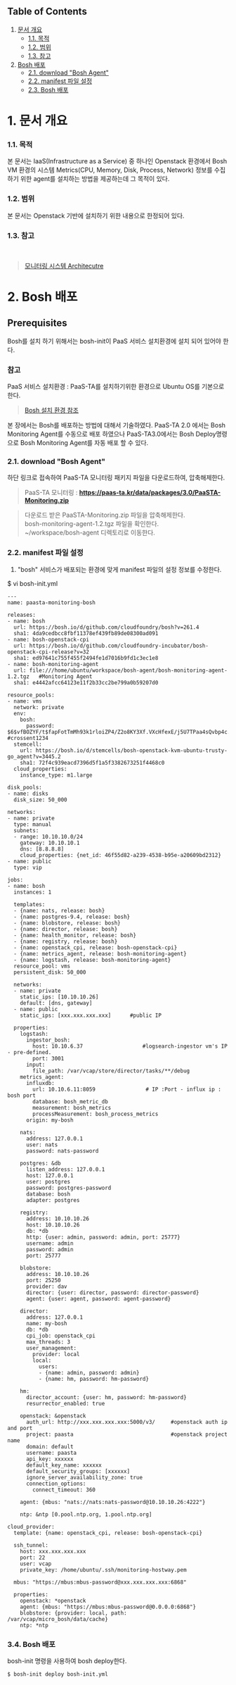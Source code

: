 ## Table of Contents
1. [문서 개요](#1)
     * [1.1. 목적](#2)
     * [1.2. 범위](#3)
     * [1.3. 참고](#4)
2. [Bosh 배포](#5)
     * [2.1.  download "Bosh Agent"](#6)
     * [2.2.  manifest 파일 설정](#7)
     * [2.3.  Bosh 배포](#8)

<div id='1'></div>

# 1. 문서 개요

<div id='2'></div>

### 1.1. 목적

본 문서는 IaaS(Infrastructure as a Service) 중 하나인 Openstack 환경에서 Bosh VM 환경의 시스템 Metrics(CPU, Memory, Disk, Process, Network) 정보를 수집하기 위한 agent를  설치하는 방법을 제공하는데 그 목적이 있다.

<div id='3'></div>

### 1.2. 범위

본 문서는 Openstack 기반에 설치하기 위한 내용으로 한정되어 있다.

<div id='4'></div>

### 1.3. 참고  
      
> <a style="text-decoration:underline" href="https://github.com/PaaS-TA/Guide-3.0-Penne-/blob/master/Install-Guide/monitoring/PaaS-TA%20%EB%AA%A8%EB%8B%88%ED%84%B0%EB%A7%81%20%EC%8B%9C%EC%8A%A4%ED%85%9C%20%EC%84%A4%EC%B9%98%EA%B0%80%EC%9D%B4%EB%93%9C.md">모니터링 시스템 Architecutre</a>

<div id='5'></div>

# 2.  Bosh 배포

## Prerequisites
Bosh를 설치 하기 위해서는 bosh-init이 PaaS 서비스 설치환경에 설치 되어 있어야 한다.

### 참고  
 PaaS 서비스 설치환경 : PaaS-TA를 설치하기위한 환경으로 Ubuntu OS를 기본으로 한다.

> <a style="text-decoration:underline" href="https://github.com/PaaS-TA/Guide-1.0-Spaghetti-/blob/master/Install-Guide/BOSH/OpenPaaS_PaaSTA_BOSH_Openstack_install_guide.md">Bosh 설치 환경 참조 </a>


본 장에서는 Bosh를 배포하는 방법에 대해서 기술하였다. PaaS-TA 2.0 에서는 Bosh Monitoring Agent를 수동으로 배포 하였으나 PaaS-TA3.0에서는 Bosh Deploy명령으로 Bosh Monitoring Agent를 자동 배포 할 수 있다.

<div id='6'></div>

### 2.1.  download "Bosh Agent"

하단 링크로 접속하여 PaaS-TA 모니터링 패키지 파일을 다운로드하여, 압축해제한다.

>PaaS-TA 모니터링 : **<https://paas-ta.kr/data/packages/3.0/PaaSTA-Monitoring.zip>**

>다운로드 받은 PaaSTA-Monitoring.zip 파일을 압축해제한다. <br>
>bosh-monitoring-agent-1.2.tgz 파일을 확인한다. <br>
~/workspace/bosh-agent 디렉토리로 이동한다. <br>

<div id='7'></div>

### 2.2.  manifest 파일 설정

1. "bosh" 서비스가 배포되는 환경에 맞게 manifest 파일의 설정 정보를 수정한다.

$ vi bosh-init.yml

```
---
name: paasta-monitoring-bosh

releases:
- name: bosh
  url: https://bosh.io/d/github.com/cloudfoundry/bosh?v=261.4
  sha1: 4da9cedbcc8fbf11378ef439fb89de08300ad091
- name: bosh-openstack-cpi
  url: https://bosh.io/d/github.com/cloudfoundry-incubator/bosh-openstack-cpi-release?v=32
  sha1: ed97641c755f455f2494fe1d7016b9fd1c3ec1e8
- name: bosh-monitoring-agent
  url: file:///home/ubuntu/workspace/bosh-agent/bosh-monitoring-agent-1.2.tgz   #Monitoring Agent
  sha1: e4442afcc64123e11f2b33cc2be799a0b59207d0  

resource_pools:
- name: vms
  network: private
  env:
    bosh:
      password: $6$vfBOZYF/t$fapFotTmMh93k1rloiZP4/Z2o8KY3Xf.VXcHfexE/j5U7TPaa4sQvbp4c.2v9xS7yrucYUphQrBVsxdqYsfez0 #crossent1234
  stemcell:
    url: https://bosh.io/d/stemcells/bosh-openstack-kvm-ubuntu-trusty-go_agent?v=3445.2
    sha1: 72f4c939eacd7396d5f1a5f3382673251f4468c0
  cloud_properties:
    instance_type: m1.large

disk_pools:
- name: disks
  disk_size: 50_000

networks:
- name: private
  type: manual
  subnets:
  - range: 10.10.10.0/24
    gateway: 10.10.10.1
    dns: [8.8.8.8]
    cloud_properties: {net_id: 46f55d82-a239-4538-b95e-a20609bd2312}
- name: public
  type: vip

jobs:
- name: bosh
  instances: 1

  templates:
  - {name: nats, release: bosh}
  - {name: postgres-9.4, release: bosh}
  - {name: blobstore, release: bosh}
  - {name: director, release: bosh}
  - {name: health_monitor, release: bosh}
  - {name: registry, release: bosh}
  - {name: openstack_cpi, release: bosh-openstack-cpi}
  - {name: metrics_agent, release: bosh-monitoring-agent}
  - {name: logstash, release: bosh-monitoring-agent}
  resource_pool: vms
  persistent_disk: 50_000

  networks:
  - name: private
    static_ips: [10.10.10.26]
    default: [dns, gateway]
  - name: public
    static_ips: [xxx.xxx.xxx.xxx]      #public IP

  properties:
    logstash:
      ingestor_bosh:
        host: 10.10.6.37		           #logsearch-ingestor vm's IP - pre-defined.
        port: 3001
      input:
        file_path: /var/vcap/store/director/tasks/**/debug
    metrics_agent:
      influxdb:
        url: 10.10.6.11:8059	        	# IP :Port - influx ip : bosh port
        database: bosh_metric_db
        measurement: bosh_metrics
        processMeasurement: bosh_process_metrics
      origin: my-bosh

    nats:
      address: 127.0.0.1
      user: nats
      password: nats-password

    postgres: &db
      listen_address: 127.0.0.1
      host: 127.0.0.1
      user: postgres
      password: postgres-password
      database: bosh
      adapter: postgres

    registry:
      address: 10.10.10.26
      host: 10.10.10.26
      db: *db
      http: {user: admin, password: admin, port: 25777}
      username: admin
      password: admin
      port: 25777

    blobstore:
      address: 10.10.10.26
      port: 25250
      provider: dav
      director: {user: director, password: director-password}
      agent: {user: agent, password: agent-password}

    director:
      address: 127.0.0.1
      name: my-bosh
      db: *db
      cpi_job: openstack_cpi
      max_threads: 3
      user_management:
        provider: local
        local:
          users:
          - {name: admin, password: admin}
          - {name: hm, password: hm-password}

    hm:
      director_account: {user: hm, password: hm-password}
      resurrector_enabled: true

    openstack: &openstack
      auth_url: http://xxx.xxx.xxx.xxx:5000/v3/     #openstack auth ip and port
      project: paasta                               #openstack project name
      domain: default
      username: paasta
      api_key: xxxxxx
      default_key_name: xxxxxx
      default_security_groups: [xxxxxx]
      ignore_server_availability_zone: true
      connection_options:
        connect_timeout: 360

    agent: {mbus: "nats://nats:nats-password@10.10.10.26:4222"}

    ntp: &ntp [0.pool.ntp.org, 1.pool.ntp.org]

cloud_provider:
  template: {name: openstack_cpi, release: bosh-openstack-cpi}

  ssh_tunnel:
    host: xxx.xxx.xxx.xxx
    port: 22
    user: vcap
    private_key: /home/ubuntu/.ssh/monitoring-hostway.pem

  mbus: "https://mbus:mbus-password@xxx.xxx.xxx.xxx:6868"

  properties:
    openstack: *openstack
    agent: {mbus: "https://mbus:mbus-password@0.0.0.0:6868"}
    blobstore: {provider: local, path: /var/vcap/micro_bosh/data/cache}
    ntp: *ntp
```

<div id='8'></div>

### 3.4.  Bosh 배포

bosh-init 명령을 사용하여 bosh deploy한다.

```
$ bosh-init deploy bosh-init.yml
```
